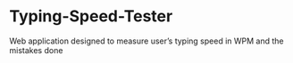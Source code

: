 # Typing-Speed-Tester
Web application designed to measure user’s typing speed in WPM and the mistakes done
